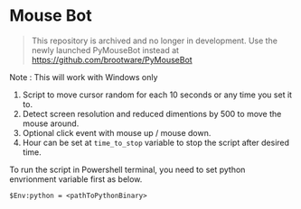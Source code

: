 # Mouse Bot

> This repository is archived and no longer in development. Use the newly launched PyMouseBot instead at https://github.com/brootware/PyMouseBot

Note : This will work with Windows only

1. Script to move cursor random for each 10 seconds or any time you set it to.
2. Detect screen resolution and reduced dimentions by 500 to move the mouse around.
3. Optional click event with mouse up / mouse down.
4. Hour can be set at ```time_to_stop``` variable to stop the script after desired time.

To run the script in Powershell terminal, you need to set python envrionment variable first as below.
```
$Env:python = <pathToPythonBinary>
```

